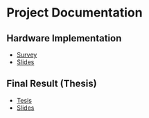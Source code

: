 Project Documentation 
=====================

## Hardware Implementation
* [Survey](./writings/master-project/master-project.pdf)
* [Slides](./writings/master-project/master-project.pdf)

## Final Result (Thesis)
* [Tesis](./writings/thesis/thesis.pdf)
* [Slides](./writings/thesis/thesis.pdf)

